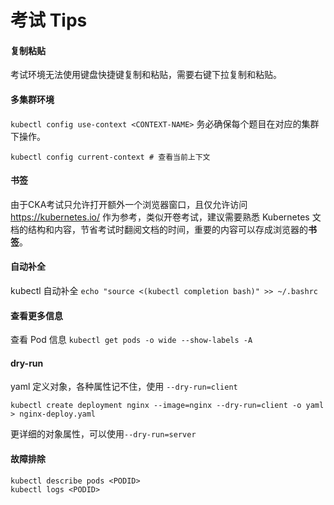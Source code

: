 # 考试 Tips
 
#### 复制粘贴

考试环境无法使用键盘快捷键复制和粘贴，需要右键下拉复制和粘贴。

#### 多集群环境

`kubectl config use-context <CONTEXT-NAME>` 务必确保每个题目在对应的集群下操作。

```shell
kubectl config current-context # 查看当前上下文
```

#### 书签

由于CKA考试只允许打开额外一个浏览器窗口，且仅允许访问 https://kubernetes.io/ 作为参考，类似开卷考试，建议需要熟悉 Kubernetes 文档的结构和内容，节省考试时翻阅文档的时间，重要的内容可以存成浏览器的**书签**。


#### 自动补全

kubectl 自动补全 `echo "source <(kubectl completion bash)" >> ~/.bashrc`

#### 查看更多信息

查看 Pod 信息 `kubectl get pods -o wide --show-labels -A`


#### dry-run

yaml 定义对象，各种属性记不住，使用 `--dry-run=client` 

```shell
kubectl create deployment nginx --image=nginx --dry-run=client -o yaml > nginx-deploy.yaml
```

更详细的对象属性，可以使用`--dry-run=server`

#### 故障排除

```shell
kubectl describe pods <PODID>
kubectl logs <PODID>
```


